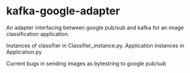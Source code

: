 # kafka-google-adapter
An adapter interfacing between google pub/sub and kafka for an image classification application.

Instances of classifier in Classifier_instance.py. Application instances in Application.py

Current bugs in sending images as bytestring to google pub/sub
